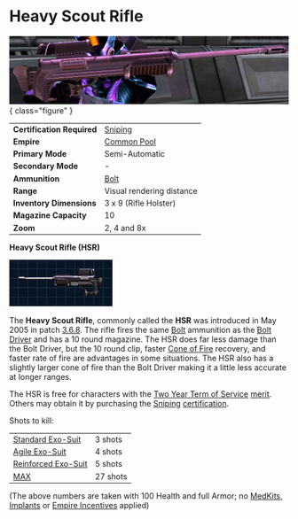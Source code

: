 # Heavy Scout Rifle

![soldier displays an HSR](../images/HSR.jpg){ class="figure" }

|                            |                                              |
| -------------------------- | -------------------------------------------- |
| **Certification Required** | [Sniping](../certifications/Sniping.md)      |
| **Empire**                 | [Common Pool](../terminology/Common_Pool.md) |
| **Primary Mode**           | Semi-Automatic                               |
| **Secondary Mode**         | \-                                           |
| **Ammunition**             | [Bolt](../ammunition/Bolt.md)                |
| **Range**                  | Visual rendering distance                    |
| **Inventory Dimensions**   | 3 x 9 (Rifle Holster)                        |
| **Magazine Capacity**      | 10                                           |
| **Zoom**                   | 2, 4 and 8x                                  |

**Heavy Scout Rifle (HSR)**

![](../images/HSR-Icon.jpg)

The **Heavy Scout Rifle**, commonly called the **HSR** was introduced in May
2005 in patch [3.6.8](../patches/3.6.8.md). The rifle fires the same
[Bolt](../ammunition/Bolt.md) ammunition as the [Bolt Driver](Bolt_Driver.md)
and has a 10 round magazine. The HSR does far less damage than the Bolt Driver,
but the 10 round clip, faster [Cone of Fire](../terminology/Cone_of_fire.md)
recovery, and faster rate of fire are advantages in some situations. The HSR
also has a slightly larger cone of fire than the Bolt Driver making it a little
less accurate at longer ranges.

The HSR is free for characters with the
[Two Year Term of Service](../merits/Term_of_Service.md)
[merit](../merits/index.md). Others may obtain it by purchasing
the [Sniping](../certifications/Sniping.md)
[certification](../certifications/Certification.md).

Shots to kill:

|                                                        |          |
| ------------------------------------------------------ | -------- |
| [Standard Exo-Suit](../armor/Standard_Exo-Suit.md)     | 3 shots  |
| [Agile Exo-Suit](../armor/Agile_Exo-Suit.md)           | 4 shots  |
| [Reinforced Exo-Suit](../armor/Reinforced_Exo-Suit.md) | 5 shots  |
| [MAX](../armor/Mechanized_Assault_Exo-Suit.md)         | 27 shots |

(The above numbers are taken with 100 Health and full Armor; no
[MedKits](../items/MedKit.md), [Implants](../implants/index.md) or
[Empire Incentives](../terminology/Empire_Incentives.md) applied)
